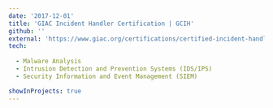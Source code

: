 ```yaml
---
date: '2017-12-01'
title: 'GIAC Incident Handler Certification | GCIH'
github: ''
external: 'https://www.giac.org/certifications/certified-incident-handler-gcih/'
tech:
  
  - Malware Analysis 
  - Intrusion Detection and Prevention Systems (IDS/IPS)
  - Security Information and Event Management (SIEM)

showInProjects: true
---
```


